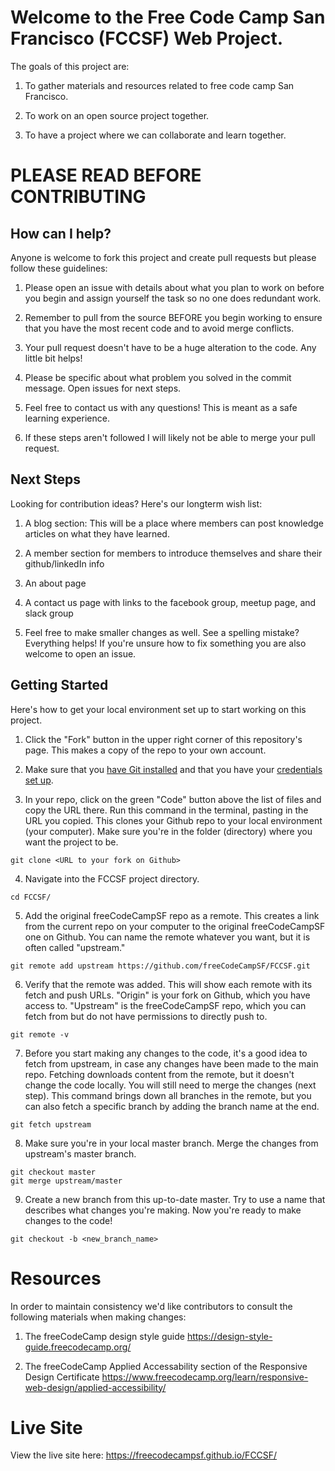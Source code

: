# Welcome to the Free Code Camp San Francisco (FCCSF) Web Project.

The goals of this project are:

1. To gather materials and resources related to free code camp San Francisco.

2. To work on an open source project together.

3. To have a project where we can collaborate and learn together.

# PLEASE READ BEFORE CONTRIBUTING

## How can I help?

Anyone is welcome to fork this project and create pull requests but please follow these guidelines:

1. Please open an issue with details about what you plan to work on before you begin and assign yourself the task so no one does redundant work.

2. Remember to pull from the source BEFORE you begin working to ensure that you have the most recent code and to avoid merge conflicts.

3. Your pull request doesn't have to be a huge alteration to the code. Any little bit helps!

4. Please be specific about what problem you solved in the commit message. Open issues for next steps. 

5. Feel free to contact us with any questions! This is meant as a safe learning experience. 

6. If these steps aren't followed I will likely not be able to merge your pull request. 

## Next Steps

Looking for contribution ideas? Here's our longterm wish list:

1. A blog section: This will be a place where members can post knowledge articles on what they have learned.

2. A member section for members to introduce themselves and share their github/linkedIn info

3. An about page

4. A contact us page with links to the facebook group, meetup page, and slack group

5. Feel free to make smaller changes as well. See a spelling mistake? Everything helps! If you're unsure how to fix something you are also
   welcome to open an issue.

## Getting Started

Here's how to get your local environment set up to start working on this project.

1. Click the "Fork" button in the upper right corner of this repository's page. This makes a copy of the repo to your own account.

2. Make sure that you [have Git installed](https://git-scm.com/book/en/v2/Getting-Started-Installing-Git) and that you have your [credentials set up](https://docs.github.com/en/free-pro-team@latest/github/authenticating-to-github/connecting-to-github-with-ssh). 

3. In your repo, click on the green "Code" button above the list of files and copy the URL there. Run this command in the terminal, pasting in the URL you copied. This clones your Github repo to your local environment (your computer). Make sure you're in the folder (directory) where you want the project to be.
```
git clone <URL to your fork on Github>
```

4. Navigate into the FCCSF project directory.
```
cd FCCSF/
```

5. Add the original freeCodeCampSF repo as a remote. This creates a link from the current repo on your computer to the original freeCodeCampSF one on Github. You can name the remote whatever you want, but it is often called "upstream."
```
git remote add upstream https://github.com/freeCodeCampSF/FCCSF.git
```

6. Verify that the remote was added. This will show each remote with its fetch and push URLs. "Origin" is your fork on Github, which you have access to. "Upstream" is the freeCodeCampSF repo, which you can fetch from but do not have permissions to directly push to.
```
git remote -v
```

7. Before you start making any changes to the code, it's a good idea to fetch from upstream, in case any changes have been made to the main repo. Fetching downloads content from the remote, but it doesn't change the code locally. You will still need to merge the changes (next step). This command brings down all branches in the remote, but you can also fetch a specific branch by adding the branch name at the end.
```
git fetch upstream
```

8. Make sure you're in your local master branch. Merge the changes from upstream's master branch.
```
git checkout master
git merge upstream/master
```

9. Create a new branch from this up-to-date master. Try to use a name that describes what changes you're making. Now you're ready to make changes to the code!
```
git checkout -b <new_branch_name>
```

# Resources

In order to maintain consistency we'd like contributors to consult the following materials when making changes:

1. The freeCodeCamp design style guide https://design-style-guide.freecodecamp.org/

2. The freeCodeCamp Applied Accessability section of the Responsive Design Certificate https://www.freecodecamp.org/learn/responsive-web-design/applied-accessibility/

# Live Site

View the live site here: https://freecodecampsf.github.io/FCCSF/
